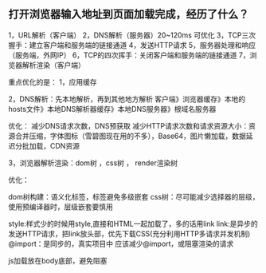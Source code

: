 ## 打开浏览器输入地址到页面加载完成，经历了什么？

1，URL解析（客户端）
2，DNS解析（服务器）20~120ms 可优化
3，TCP三次握手：建立客户端和服务端的链接通道
4，发送HTTP请求
5，服务器处理和响应（服务端，外网IP）
6，TCP的四次挥手：关闭客户端和服务端的链接通道
7，浏览器解析渲染（客户端）


重点优化的是：
1，应用缓存



2，DNS解析：先本地解析，再到其他地方解析
客户端》浏览器缓存》本地的hosts文件》本地DNS解析器缓存》本地DNS服务器》根域名服务器

优化：
减少DNS请求次数，DNS预获取
减少HTTP请求次数和请求资源大小：资源合并压缩，字体图标（雪碧图现在用的不多），Base64，图片懒加载，数据延迟分批加载，CDN资源

3，浏览器解析渲染：dom树  ，css树 ， render渲染树

优化：

dom树构建：语义化标签，标签避免多级嵌套
css树：尽可能减少选择器的层级，使用预编译器时，层级嵌套要慎用

style:样式少的时候用style,直接和HTML一起加载了，多的话用link
link:是异步的发送HTTP请求，把link放头部，优先下载CSS(充分利用HTTP多请求并发机制)
@import：是同步的，真实项目中 应该减少@import，或阻塞渲染的请求

js加载放在body底部，避免阻塞

<script>：阻塞，加载完再往下走
<script defer> :异步，加载完后等文档解析完后再执行
<script async> ：异步，加载完就执行

重绘（repaint）：元素样式的改变（但宽高，大小，位置等不变）
重排/回流（reflow）：元素大小或者位置发生了改变，触发了重新布局，导致渲染树重新计算布局和渲染。

减少页面dom操作

